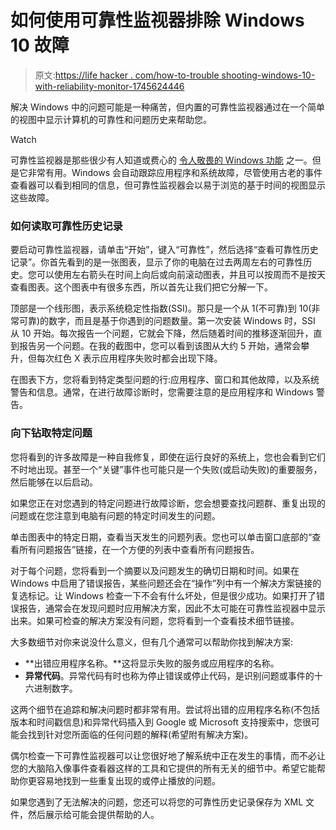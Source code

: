 # 如何使用可靠性监视器排除 Windows 10 故障

> 原文:[https://life hacker . com/how-to-trouble shooting-windows-10-with-reliability-monitor-1745624446](https://lifehacker.com/how-to-troubleshoot-windows-10-with-reliability-monitor-1745624446)

解决 Windows 中的问题可能是一种痛苦，但内置的可靠性监视器通过在一个简单的视图中显示计算机的可靠性和问题历史来帮助您。

Watch

可靠性监视器是那些很少有人知道或费心的 [令人敬畏的 Windows 功能](http://lifehacker.com/7-awesome-features-youve-forgotten-about-in-windows-7-5932456?trending_test_two_e&utm_expid=66866090-68.hhyw_lmCRuCTCg0I2RHHtw.4&utm_referrer=https%3A%2F%2Fwww.google.com%2F) 之一。但是它非常有用。Windows 会自动跟踪应用程序和系统故障，尽管使用古老的事件查看器可以看到相同的信息，但可靠性监视器会以易于浏览的基于时间的视图显示这些故障。

### 如何读取可靠性历史记录

要启动可靠性监视器，请单击“开始”，键入“可靠性”，然后选择“查看可靠性历史记录”。你首先看到的是一张图表，显示了你的电脑在过去两周左右的可靠性历史。您可以使用左右箭头在时间上向后或向前滚动图表，并且可以按周而不是按天查看图表。这个图表中有很多东西，所以首先让我们把它分解一下。

顶部是一个线形图，表示系统稳定性指数(SSI)。那只是一个从 1(不可靠)到 10(非常可靠)的数字，而且是基于你遇到的问题数量。第一次安装 Windows 时，SSI 从 10 开始。每次报告一个问题，它就会下降，然后随着时间的推移逐渐回升，直到报告另一个问题。在我的截图中，您可以看到该图从大约 5 开始，通常会攀升，但每次红色 X 表示应用程序失败时都会出现下降。

在图表下方，您将看到特定类型问题的行:应用程序、窗口和其他故障，以及系统警告和信息。通常，在进行故障诊断时，您需要注意的是应用程序和 Windows 警告。

### 向下钻取特定问题

您将看到的许多故障是一种自我修复，即使在运行良好的系统上，您也会看到它们不时地出现。甚至一个“关键”事件也可能只是一个失败(或启动失败)的重要服务，然后能够在以后启动。

如果您正在对您遇到的特定问题进行故障诊断，您会想要查找问题群、重复出现的问题或在您注意到电脑有问题的特定时间发生的问题。

单击图表中的特定日期，查看当天发生的问题列表。您也可以单击窗口底部的“查看所有问题报告”链接，在一个方便的列表中查看所有问题报告。

对于每个问题，您将看到一个摘要以及问题发生的确切日期和时间。如果在 Windows 中启用了错误报告，某些问题还会在“操作”列中有一个解决方案链接的复选标记。让 Windows 检查一下不会有什么坏处，但是很少成功。如果打开了错误报告，通常会在发现问题时应用解决方案，因此不太可能在可靠性监视器中显示出来。如果可检查的解决方案没有问题，您将看到一个查看技术细节链接。

大多数细节对你来说没什么意义，但有几个通常可以帮助你找到解决方案:

*   **出错应用程序名称。**这将显示失败的服务或应用程序的名称。
*   **异常代码**。异常代码有时也称为停止错误或停止代码，是识别问题或事件的十六进制数字。

这两个细节在追踪和解决问题时都非常有用。尝试将出错的应用程序名称(不包括版本和时间戳信息)和异常代码插入到 Google 或 Microsoft 支持搜索中，您很可能会找到针对您所面临的任何问题的解释(希望附有解决方案)。

偶尔检查一下可靠性监视器可以让您很好地了解系统中正在发生的事情，而不必让您的大脑陷入像事件查看器这样的工具和它提供的所有无关的细节中。希望它能帮助你更容易地找到一些重复出现的或停止播放的问题。

如果您遇到了无法解决的问题，您还可以将您的可靠性历史记录保存为 XML 文件，然后展示给可能会提供帮助的人。